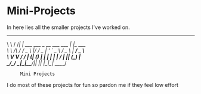 # Mini-Projects
In here lies all the smaller projects I've worked on.

 __        __   _                            _             
 \ \      / /__| | ___ ___  _ __ ___   ___  | |_ ___       
  \ \ /\ / / _ \ |/ __/ _ \| '_ ` _ \ / _ \ | __/ _ \      
   \ V  V /  __/ | (_| (_) | | | | | |  __/ | || (_) |     
    \_/\_/ \___|_|\___\___/|_| |_| |_|\___|  \__\___/      

         Mini Projects

I do most of these projects for fun so pardon me if they feel low effort
